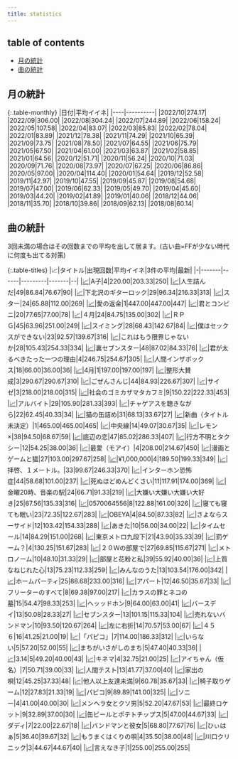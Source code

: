 ```yaml
---
title: statistics
---
```


## table of contents

- [月の統計](#月の統計)
- [曲の統計](#曲の統計)

## 月の統計

{:.table-monthly}
|日付|平均イイネ|
|----|----------|
|2022/10|274.17|
|2022/09|306.00|
|2022/08|304.24|
|2022/07|244.89|
|2022/06|158.24|
|2022/05|107.58|
|2022/04|83.07|
|2022/03|85.83|
|2022/02|78.04|
|2022/01|83.89|
|2021/12|78.38|
|2021/11|74.29|
|2021/10|65.39|
|2021/09|73.75|
|2021/08|78.50|
|2021/07|64.55|
|2021/06|75.79|
|2021/05|67.50|
|2021/04|61.00|
|2021/03|63.87|
|2021/02|58.85|
|2021/01|64.56|
|2020/12|51.71|
|2020/11|56.24|
|2020/10|71.03|
|2020/09|71.76|
|2020/08|73.97|
|2020/07|67.25|
|2020/06|86.86|
|2020/05|97.00|
|2020/04|114.40|
|2020/01|54.64|
|2019/12|52.58|
|2019/11|42.97|
|2019/10|47.55|
|2019/09|45.87|
|2019/08|54.68|
|2019/07|47.00|
|2019/06|62.33|
|2019/05|49.70|
|2019/04|45.60|
|2019/03|44.20|
|2019/02|41.89|
|2019/01|40.06|
|2018/12|44.06|
|2018/11|35.70|
|2018/10|39.86|
|2018/09|62.13|
|2018/08|60.14|


## 曲の統計

3回未満の場合はその回数までの平均を出して居ます。(古い曲=FFが少ない時代に何度も出てる対策)

{:.table-titles}
|📈|タイトル|出現回数|平均イイネ|3件の平均|最新|
|-|-------|------|---------|-------|--|
|<a href="/stat_1180935151.html">📈</a>|A子|4|220.00|203.33|250|
|<a href="/stat_3973810081.html">📈</a>|人生詰んだ|49|86.84|76.67|90|
|<a href="/stat_3669782485.html">📈</a>|下北沢のギターロック|29|96.34|216.33|313|
|<a href="/stat_645640080.html">📈</a>|スター|24|65.88|112.00|269|
|<a href="/stat_2800481173.html">📈</a>|愛の返金|1|447.00|447.00|447|
|<a href="/stat_2145670056.html">📈</a>|君とコンビニ|20|77.65|77.00|78|
|<a href="/stat_574486788.html">📈</a>|４月|24|84.75|135.00|302|
|<a href="/stat_3089007951.html">📈</a>|ＲＰＧ|45|63.96|251.00|249|
|<a href="/stat_4279738064.html">📈</a>|スイミング|28|68.43|142.67|84|
|<a href="/stat_2746425008.html">📈</a>|僕はセックスができない|23|92.57|139.67|316|
|<a href="/stat_1305098187.html">📈</a>|これはもう限界じゃないか|28|105.43|254.33|334|
|<a href="/stat_705380792.html">📈</a>|裏セブンスター|48|87.02|84.33|76|
|<a href="/stat_3663218867.html">📈</a>|君が太るべきたった一つの理由|4|246.75|254.67|305|
|<a href="/stat_2424681378.html">📈</a>|人間インザボックス|18|66.00|36.00|36|
|<a href="/stat_3455439612.html">📈</a>|4月|1|197.00|197.00|197|
|<a href="/stat_2742911033.html">📈</a>|整形大賛成|3|290.67|290.67|310|
|<a href="/stat_2193121143.html">📈</a>|ごぜんさんじ|44|84.93|226.67|307|
|<a href="/stat_2144871483.html">📈</a>|サイゼ|3|218.00|218.00|315|
|<a href="/stat_381040520.html">📈</a>|社会のゴミカザマタカフミ|9|150.22|222.33|453|
|<a href="/stat_2879634500.html">📈</a>|アルバイト|29|105.90|281.33|393|
|<a href="/stat_1109020806.html">📈</a>|チャゲアスを聴きながら|22|62.45|40.33|34|
|<a href="/stat_496127818.html">📈</a>|猫の缶詰め|31|68.13|33.67|27|
|<a href="/stat_2230208899.html">📈</a>|新曲（タイトル未決定）|1|465.00|465.00|465|
|<a href="/stat_3688227492.html">📈</a>|中央線|14|49.07|30.67|35|
|<a href="/stat_3820729153.html">📈</a>|レモン×|38|94.50|68.67|59|
|<a href="/stat_3014517053.html">📈</a>|底辺の恋|47|85.02|286.33|407|
|<a href="/stat_2892118558.html">📈</a>|行方不明とタクシー|12|54.25|38.00|36|
|<a href="/stat_3011767184.html">📈</a>|最愛（モアイ）|4|208.00|214.67|450|
|<a href="/stat_492620309.html">📈</a>|漫画とゲームと猫|27|103.00|297.67|258|
|<a href="/stat_1888006000.html">📈</a>|¥1,000,000|4|189.50|199.33|349|
|<a href="/stat_3042963501.html">📈</a>|拝啓、１メートル。|33|99.67|246.33|370|
|<a href="/stat_3706647313.html">📈</a>|インターホン恐怖症|44|58.68|101.00|237|
|<a href="/stat_2201479478.html">📈</a>|死ぬほどめんどくさい|11|117.91|174.00|369|
|<a href="/stat_3497313489.html">📈</a>|金曜20時、音楽の駅|24|66.71|91.33|219|
|<a href="/stat_2320889407.html">📈</a>|大嫌い大嫌い大嫌い大好き|25|67.56|135.33|316|
|<a href="/stat_3536700876.html">📈</a>|0570064556|8|122.88|161.00|326|
|<a href="/stat_3282501719.html">📈</a>|寝ても寝ても眠い|23|72.35|122.67|283|
|<a href="/stat_829386755.html">📈</a>|OBEYA|4|84.50|87.33|82|
|<a href="/stat_2401650218.html">📈</a>|さよならスーサイド|12|103.42|154.33|288|
|<a href="/stat_2403533009.html">📈</a>|あきた|10|56.00|34.00|22|
|<a href="/stat_2790095167.html">📈</a>|タイムセール|14|84.29|151.00|268|
|<a href="/stat_1891603274.html">📈</a>|東京メトロ九段下|21|43.90|35.33|39|
|<a href="/stat_2063332486.html">📈</a>|罰ゲーム？|4|130.25|151.67|283|
|<a href="/stat_3785051628.html">📈</a>|２０Ｗの部屋で|27|69.85|115.67|271|
|<a href="/stat_123253090.html">📈</a>|メトロノーム|10|48.10|31.33|29|
|<a href="/stat_283491885.html">📈</a>|部屋と花粉と私|39|55.92|40.00|36|
|<a href="/stat_905736344.html">📈</a>|上質なねじれた心|13|75.23|112.33|259|
|<a href="/stat_2368637404.html">📈</a>|みんなのうた|13|103.54|176.00|342|
|<a href="/stat_3097031665.html">📈</a>|ホームパーティ|25|88.68|233.00|316|
|<a href="/stat_940965749.html">📈</a>|アパート|12|46.50|35.67|33|
|<a href="/stat_1085837939.html">📈</a>|フリーターのすべて|8|69.38|97.00|217|
|<a href="/stat_1115694639.html">📈</a>|カラスの罪とネコの墓|15|54.47|98.33|253|
|<a href="/stat_3785006664.html">📈</a>|ヘッッドホン|9|64.00|63.00|41|
|<a href="/stat_2790299604.html">📈</a>|バースデイ|13|50.08|28.33|27|
|<a href="/stat_2136384753.html">📈</a>|セブンスター|13|101.15|115.33|104|
|<a href="/stat_1318257667.html">📈</a>|売れないバンドマン|10|93.50|120.67|264|
|<a href="/stat_1220319068.html">📈</a>|左に右折|14|70.57|53.00|67|
|<a href="/stat_3527530207.html">📈</a>|４５６|16|41.25|21.00|19|
|<a href="/stat_507691300.html">📈</a>|「パピコ」|7|114.00|186.33|312|
|<a href="/stat_1327320414.html">📈</a>|いらない|5|57.20|52.00|55|
|<a href="/stat_3969547926.html">📈</a>|まちがいさがしのまち|5|47.40|40.33|36|
|<a href="/stat_383783102.html">📈</a>|3.14|5|49.20|40.00|43|
|<a href="/stat_130567987.html">📈</a>|キネマ|4|32.75|21.00|25|
|<a href="/stat_3845995641.html">📈</a>|アイちゃん（仮名）|7|50.71|39.00|33|
|<a href="/stat_2934372601.html">📈</a>|人間テスト|13|41.77|37.00|40|
|<a href="/stat_3345548410.html">📈</a>|家出の唄|12|45.25|37.33|48|
|<a href="/stat_811448184.html">📈</a>|他人以上友達未満|9|60.78|35.67|33|
|<a href="/stat_2862129283.html">📈</a>|椅子取りゲーム|12|27.83|21.33|19|
|<a href="/stat_3581212074.html">📈</a>|パピコ|9|89.89|141.00|325|
|<a href="/stat_2417872325.html">📈</a>|ソニー|4|41.00|40.00|30|
|<a href="/stat_1134299308.html">📈</a>|メンヘラ女とクソ男|5|52.20|47.67|53|
|<a href="/stat_1735199150.html">📈</a>|最終ロケット|9|32.89|37.00|30|
|<a href="/stat_2319071959.html">📈</a>|缶ビールとポテトチップス|5|47.00|44.67|33|
|<a href="/stat_1271302853.html">📈</a>|ダディ|7|22.00|22.67|18|
|<a href="/stat_1532885310.html">📈</a>|バンドマンと彼女|5|68.80|77.67|76|
|<a href="/stat_1203495729.html">📈</a>|ひぃはぁ|5|36.40|39.67|32|
|<a href="/stat_383919761.html">📈</a>|もうまくはくりの唄|4|35.50|38.00|48|
|<a href="/stat_3989244522.html">📈</a>|川口クリニック|3|44.67|44.67|40|
|<a href="/stat_2372586904.html">📈</a>|言えなき子|1|255.00|255.00|255|

<script src="https://cdnjs.cloudflare.com/ajax/libs/jquery/3.6.1/jquery.min.js" integrity="sha512-aVKKRRi/Q/YV+4mjoKBsE4x3H+BkegoM/em46NNlCqNTmUYADjBbeNefNxYV7giUp0VxICtqdrbqU7iVaeZNXA==" crossorigin="anonymous" referrerpolicy="no-referrer"></script>
<script src="https://cdnjs.cloudflare.com/ajax/libs/jquery.tablesorter/2.31.3/js/jquery.tablesorter.min.js" integrity="sha512-qzgd5cYSZcosqpzpn7zF2ZId8f/8CHmFKZ8j7mU4OUXTNRd5g+ZHBPsgKEwoqxCtdQvExE5LprwwPAgoicguNg==" crossorigin="anonymous" referrerpolicy="no-referrer"></script>
<link rel="stylesheet" href="https://cdnjs.cloudflare.com/ajax/libs/jquery.tablesorter/2.31.3/css/theme.default.min.css" integrity="sha512-wghhOJkjQX0Lh3NSWvNKeZ0ZpNn+SPVXX1Qyc9OCaogADktxrBiBdKGDoqVUOyhStvMBmJQ8ZdMHiR3wuEq8+w==" crossorigin="anonymous" referrerpolicy="no-referrer" />
<script>
$(function() {
    $(".table-titles").tablesorter();
});
</script>
